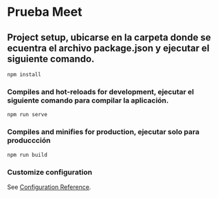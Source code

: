 # Prueba Meet

## Project setup, ubicarse en la carpeta donde se ecuentra el archivo package.json y ejecutar el siguiente comando.
```
npm install
```

### Compiles and hot-reloads for development, ejecutar el siguiente comando para compilar la aplicación.
```
npm run serve
```

### Compiles and minifies for production, ejecutar solo para produccción
```
npm run build
```

### Customize configuration
See [Configuration Reference](https://cli.vuejs.org/config/).
